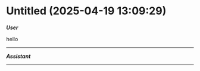 <!-- Generated by SpecStory -->

# Untitled (2025-04-19 13:09:29)

_**User**_

hello

---

_**Assistant**_



---

